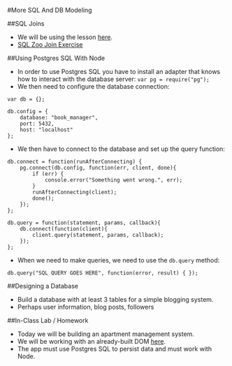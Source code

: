 #More SQL And DB Modeling

##SQL Joins

- We will be using the lesson [here](https://github.com/arun-instructor/notes/tree/master/week_03_intro_web_applications/day_04_db_models_and_more_sql/dawn_joins/joins_lesson).
- [SQL Zoo Join Exercise](http://sqlzoo.net/wiki/The_JOIN_operation)

##Using Postgres SQL With Node

- In order to use Postgres SQL you have to install an adapter that knows how to interact with the database server: `var pg = require("pg");`
- We then need to configure the database connection:

```
var db = {};

db.config = {
    database: "book_manager",
    port: 5432,
    host: "localhost"
};
```

- We then have to connect to the database and set up the query function:

```
db.connect = function(runAfterConnecting) {
	pg.connect(db.config, function(err, client, done){
		if (err) {
			console.error("Something went wrong.", err);
		}
		runAfterConnecting(client);
		done();
	});
};

db.query = function(statement, params, callback){
	db.connect(function(client){
		client.query(statement, params, callback);
	});
};
```

- When we need to make queries, we need to use the `db.query` method:

```
db.query("SQL QUERY GOES HERE", function(error, result) { });
```

##Designing a Database

- Build a database with at least 3 tables for a simple blogging system.
- Perhaps user information, blog posts, followers

##In-Class Lab / Homework

- Today we will be building an apartment management system.
- We will be working with an already-built DOM [here](apartment_app/).
- The app must use Postgres SQL to persist data and must work with Node.
